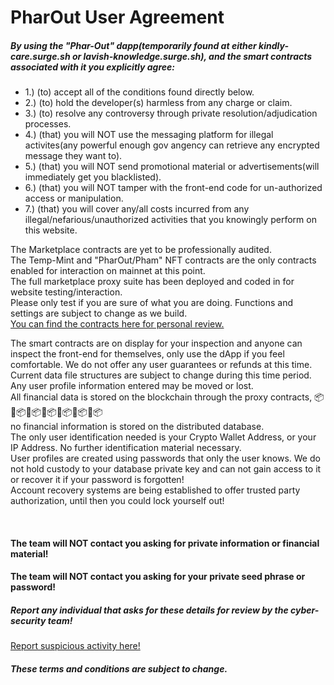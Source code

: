 # PharOut User Agreement

<h5>By using the "Phar-Out" dapp(temporarily found at either kindly-care.surge.sh or lavish-knowledge.surge.sh), and the smart contracts associated with it you explicitly agree:</h5>
            <ul style={{ fontSize: 16 }}>
              <li>1.) (to) accept all of the conditions found directly below.</li>
              <li>2.) (to) hold the developer(s) harmless from any charge or claim.</li>
              <li>3.) (to) resolve any controversy through private resolution/adjudication processes.</li>
              <li>
                4.) (that) you will NOT use the messaging platform for illegal activites(any powerful enough gov angency
                can retrieve any encrypted message they want to).
              </li>
              <li>
                5.) (that) you will NOT send promotional material or advertisements(will immediately get you
                blacklisted).
              </li>
              <li>6.) (that) you will NOT tamper with the front-end code for un-authorized access or manipulation.</li>
              <li>
                7.) (that) you will cover any/all costs incurred from any illegal/nefarious/unauthorized activities that
                you knowingly perform on this website.
              </li>
            </ul>
            <p>
                The Marketplace contracts are yet to be professionally audited. <br /> The Temp-Mint and "PharOut/Pham"
                NFT contracts are the only contracts enabled for interaction on mainnet at this point.
                <br/> The full marketplace proxy suite has been deployed and coded in for website testing/interaction.
                <br/> Please only test if you are sure of what you are doing. Functions and settings are subject to change as we build.
                <br />
                <a href="https://github.com/PharOutLabs/PharOut-NFTs">
                  You can find the contracts here for personal review.
                </a>
              </p>
            <div>
              <p>
                The smart contracts are on display for your inspection and anyone can inspect the front-end for
                themselves, only use the dApp if you feel comfortable. We do not offer any user guarantees or refunds
                at this time.
                <br /> Current data file structures are subject to change during this time period.
                <br /> Any user profile information entered may be moved or lost.
                <br /> All financial data is stored on the blockchain through the proxy contracts,
                📦🔗📦🔗📦🔗📦🔗📦🔗📦🔗📦
                <br /> no financial information is stored on the distributed database.
                <br /> The only user identification needed is your Crypto Wallet Address, or your IP Address. No further
                identification material necessary.
                <br /> User profiles are created using passwords that only the user knows. We do not hold custody to
                your database private key and can not gain access to it or recover it if your password is forgotten!
                <br /> Account recovery systems are being established to offer trusted party authorization, until then
                you could lock yourself out!
              </p>
            </div>
            <br />
            <h4>The team will NOT contact you asking for private information or financial material!</h4>
            <h4>The team will NOT contact you asking for your private seed phrase or password!</h4>
            <h5>Report any individual that asks for these details for review by the cyber-security team!</h5>
            <a href="https://kindly-care.surge.sh/#/security/reports"> Report suspicious activity here!</a>
            <h5>These terms and conditions are subject to change.</h5>
